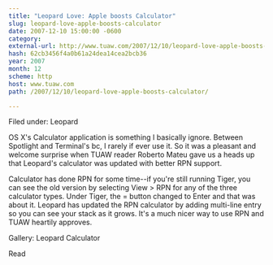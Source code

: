 ```yaml
---
title: "Leopard Love: Apple boosts Calculator"
slug: leopard-love-apple-boosts-calculator
date: 2007-12-10 15:00:00 -0600
category: 
external-url: http://www.tuaw.com/2007/12/10/leopard-love-apple-boosts-calculator/
hash: 62cb3456f4a0b61a24dea14cea2bcb36
year: 2007
month: 12
scheme: http
host: www.tuaw.com
path: /2007/12/10/leopard-love-apple-boosts-calculator/

---
```


Filed under: Leopard

OS X's Calculator application is something I basically ignore. Between Spotlight and Terminal's bc, I rarely if ever use it. So it was a pleasant and welcome surprise when TUAW reader Roberto Mateu gave us a heads up that Leopard's calculator was updated with better RPN support.

Calculator has done RPN for some time--if you're still running Tiger, you can see the old version by selecting View &gt; RPN for any of the three calculator types. Under Tiger, the = button changed to Enter and that was about it. Leopard has updated the RPN calculator by adding multi-line entry so you can see your stack as it grows. It's a much nicer way to use RPN and TUAW heartily approves.

Gallery: Leopard Calculator

Read
